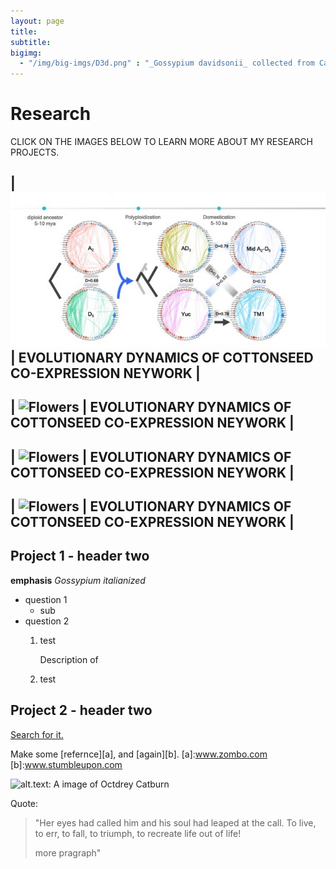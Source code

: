 ```yaml
---
layout: page
title: 
subtitle: 
bigimg:
  - "/img/big-imgs/D3d.png" : "_Gossypium davidsonii_ collected from Cabo Pulmo, Mexico (2017)"
---
```


# Research

CLICK ON THE IMAGES BELOW TO LEARN MORE ABOUT MY RESEARCH PROJECTS.

| ![Flowers](/research/seedNet.indiv2.jpg) | EVOLUTIONARY DYNAMICS OF COTTONSEED CO-EXPRESSION NEYWORK |
----
| ![Flowers](/img/big-imgs/seedNet.indiv2.jpg) | EVOLUTIONARY DYNAMICS OF COTTONSEED CO-EXPRESSION NEYWORK |
----
| ![Flowers](/img/big-imgs/seedNet.indiv2.jpg) | EVOLUTIONARY DYNAMICS OF COTTONSEED CO-EXPRESSION NEYWORK |
----
| ![Flowers](/img/big-imgs/seedNet.indiv2.jpg) | EVOLUTIONARY DYNAMICS OF COTTONSEED CO-EXPRESSION NEYWORK |
----



## Project 1 - header two
**emphasis**
_Gossypium italianized_
* question 1
  * sub
* question 2
  1. test
    
      Description of 
  2. test


## Project 2 - header two
[Search for it.](www.google.com)

Make some [refernce][a], and [again][b].
[a]:www.zombo.com
[b]:www.stumbleupon.com

![alt.text: A image of Octdrey Catburn](http://octodex.github.com/images/octdrey-catburn.jpg)

Quote:

>"Her eyes had called him and his soul had leaped at the call. To live, to err, to fall, to triumph, to recreate life out of life!
>
>more pragraph"
